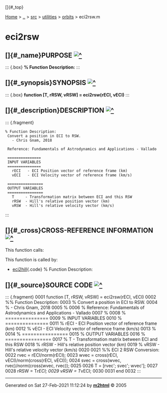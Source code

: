 []{#_top}

<div>

[Home](../../../../index.html) \> [..](#) \> [src](#) \> [utilities](#)
\> [orbits](index.html) \> eci2rsw.m

</div>

# eci2rsw

## []{#_name}PURPOSE [![\^](../../../../up.png)](#_top)

::: {.box}
**% Function Description:**
:::

## []{#_synopsis}SYNOPSIS [![\^](../../../../up.png)](#_top)

::: {.box}
**function \[T, rRSW, vRSW\] = eci2rsw(rECI, vECI)**
:::

## []{#_description}DESCRIPTION [![\^](../../../../up.png)](#_top)

::: {.fragment}
``` {.comment}
% Function Description:
 Convert a position in ECI to RSW.
   - Chris Gnam, 2018

 Reference: Fundamentals of Astrodynamics and Applications - Vallado

 ===============
 INPUT VARIABLES
 ===============
   rECI   - ECI Position vector of reference frame (km)                                           
   vECI   - ECI Velocity vector of reference frame (km/s)                                          

 ================
 OUTPUT VARIABLES
 ================
   T     - Transformation matrix between ECI and this RSW
   rRSW  - Hill's relative position vector (km)
   vRSW  - Hill's relative velocity vector (km/s)
```
:::

## []{#_cross}CROSS-REFERENCE INFORMATION [![\^](../../../../up.png)](#_top)

This function calls:

This function is called by:

-   [eci2hill](eci2hill.html "function [rHill,vHill] = eci2hill(rTgt, vTgt, rChase, vChase)"){.code}
    % Function Description:

## []{#_source}SOURCE CODE [![\^](../../../../up.png)](#_top)

::: {.fragment}
    0001 function [T, rRSW, vRSW] = eci2rsw(rECI, vECI)
    0002 %% Function Description:
    0003 % Convert a position in ECI to RSW.
    0004 %   - Chris Gnam, 2018
    0005 %
    0006 % Reference: Fundamentals of Astrodynamics and Applications - Vallado
    0007 %
    0008 % ===============
    0009 % INPUT VARIABLES
    0010 % ===============
    0011 %   rECI   - ECI Position vector of reference frame (km)
    0012 %   vECI   - ECI Velocity vector of reference frame (km/s)
    0013 %
    0014 % ================
    0015 % OUTPUT VARIABLES
    0016 % ================
    0017 %   T     - Transformation matrix between ECI and this RSW
    0018 %   rRSW  - Hill's relative position vector (km)
    0019 %   vRSW  - Hill's relative velocity vector (km/s)
    0020 
    0021 %% ECI 2 RSW Conversion:
    0022 rvec = rECI/norm(rECI);
    0023 wvec = cross(rECI, vECI)/norm(cross(rECI, vECI));
    0024 svec = cross(wvec, rvec)/norm(cross(wvec, rvec));
    0025 
    0026 T = [rvec'; svec'; wvec'];
    0027  
    0028 rRSW = T*rECI;
    0029 vRSW = T*vECI;
    0030 
    0031 end
    0032
:::

------------------------------------------------------------------------

Generated on Sat 27-Feb-2021 11:12:24 by
**[m2html](http://www.artefact.tk/software/matlab/m2html/ "Matlab Documentation in HTML")**
© 2005
